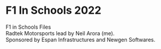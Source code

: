# F1 In Schools 2022
F1 in Schools Files </br>
Radtek Motorsports lead by Neil Arora (me).</br>
Sponsored by Espan Infrastructures and Newgen Softwares.

